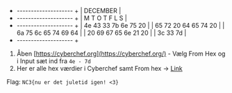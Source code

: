+ -------------------- +
|       DECEMBER       |
+ -------------------- +
|  M  T  O  T  F  L  S |
+ -------------------- +
| 4e 43 33 7b 6e 75 20 |
| 65 72 20 64 65 74 20 | 
| 6a 75 6c 65 74 69 64 |
| 20 69 67 65 6e 21 20 |
| 3c 33 7d             |
+ -------------------- +

1. Åben [https://cyberchef.org](https://cyberchef.org/) - Vælg From Hex og i Input sæt ind fra `4e - 7d`
2. Her er alle hex værdier i Cyberchef samt From hex -> [Link](https://cyberchef.org/#recipe=From_Hex('Auto')&input=NGUgNDMgMzMgN2IgNmUgNzUgMjAgNjUgNzIgMjAgNjQgNjUgNzQgMjAgNmEgNzUgNmMgNjUgNzQgNjkgNjQgMjAgNjkgNjcgNjUgNmUgMjEgMjAgM2MgMzMgN2Q)

Flag: `NC3{nu er det juletid igen! <3}`